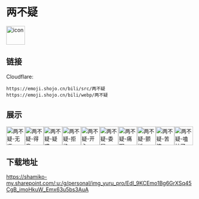 # 两不疑
<img src="https://emoji.shojo.cn/bili/src/两不疑/icon.png" width="50" height="50" alt="icon">

## 链接
Cloudflare:
```
https://emoji.shojo.cn/bili/src/两不疑
https://emoji.shojo.cn/bili/webp/两不疑
```
## 展示
<img src="https://emoji.shojo.cn/bili/src/两不疑/两不疑-无语.png" width="50" height="50" alt="两不疑-无语"><img src="https://emoji.shojo.cn/bili/src/两不疑/两不疑-得意.png" width="50" height="50" alt="两不疑-得意"><img src="https://emoji.shojo.cn/bili/src/两不疑/两不疑-疑惑.png" width="50" height="50" alt="两不疑-疑惑"><img src="https://emoji.shojo.cn/bili/src/两不疑/两不疑-拒绝.png" width="50" height="50" alt="两不疑-拒绝"><img src="https://emoji.shojo.cn/bili/src/两不疑/两不疑-开心.png" width="50" height="50" alt="两不疑-开心"><img src="https://emoji.shojo.cn/bili/src/两不疑/两不疑-委屈.png" width="50" height="50" alt="两不疑-委屈"><img src="https://emoji.shojo.cn/bili/src/两不疑/两不疑-痛啊.png" width="50" height="50" alt="两不疑-痛啊"><img src="https://emoji.shojo.cn/bili/src/两不疑/两不疑-颤抖.png" width="50" height="50" alt="两不疑-颤抖"><img src="https://emoji.shojo.cn/bili/src/两不疑/两不疑-苦恼.png" width="50" height="50" alt="两不疑-苦恼"><img src="https://emoji.shojo.cn/bili/src/两不疑/两不疑-嗑拉了.png" width="50" height="50" alt="两不疑-嗑拉了">

## 下载地址

https://shamiko-my.sharepoint.com/:u:/g/personal/img_yuru_pro/EdI_9KCEmo1Bg6GrXSq45CgB_imoHkuW_Emx63u5bs3AuA